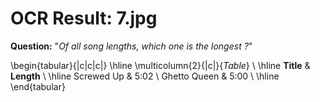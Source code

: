 # OCR Result: 7.jpg



**Question:** "_Of all song lengths, which one is the longest ?_"

\begin{tabular}{|c|c|c|} \hline \multicolumn{2}{|c|}{_Table_} \\ \hline
**Title** & **Length** \\ \hline Screwed Up & 5:02 \\ Ghetto Queen & 5:00 \\ \hline \end{tabular}

